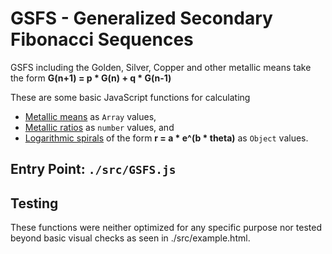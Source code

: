 # GSFS - Generalized Secondary Fibonacci Sequences

GSFS including the Golden, Silver, Copper and other metallic means take the form __G(n+1) = p * G(n) + q * G(n-1)__

These are some basic JavaScript functions for calculating  
  + [Metallic means](http://www.mi.sanu.ac.rs/vismath/spinadel/index.html) as `Array` values,
  + [Metallic ratios](https://en.wikipedia.org/wiki/Metallic_mean) as `number` values, and
  + [Logarithmic spirals](https://en.wikipedia.org/wiki/Logarithmic_spiral) of the form __r = a * e^(b * theta)__ as `Object` values.


## Entry Point: `./src/GSFS.js`

## Testing
These functions were neither optimized for any specific purpose nor tested beyond basic visual checks as seen in ./src/example.html.
